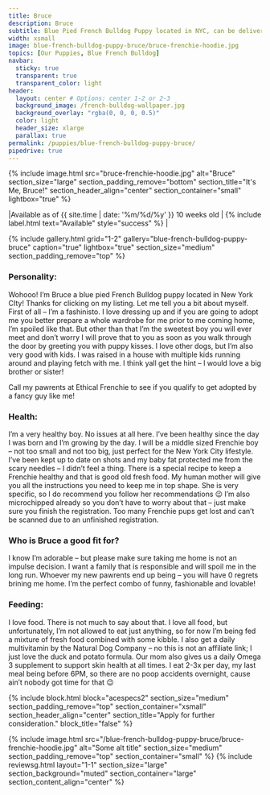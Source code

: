 ```yaml
---
title: Bruce
description: Bruce
subtitle: Blue Pied French Bulldog Puppy located in NYC, can be delivered anywhere in the US
width: xsmall
image: blue-french-bulldog-puppy-bruce/bruce-frenchie-hoodie.jpg
topics: [Our Puppies, Blue French Bulldog]
navbar:
  sticky: true
  transparent: true
  transparent_color: light
header:
  layout: center # Options: center 1-2 or 2-3
  background_image: /french-bulldog-wallpaper.jpg
  background_overlay: "rgba(0, 0, 0, 0.5)"
  color: light
  header_size: xlarge 
  parallax: true
permalink: /puppies/blue-french-bulldog-puppy-bruce/
pipedrive: true
---
```


  {% include image.html 
	src="bruce-frenchie-hoodie.jpg"
  alt="Bruce"
  section_size="large"
  section_padding_remove="bottom"
  section_title="It's Me, Bruce!"
  section_header_align="center"
  section_container="small"
  lightbox="true"
%}



|Available as of {{ site.time | date: '%m/%d/%y' }} 10 weeks old | {% include label.html text="Available" style="success" %} |

{% include gallery.html 
	grid="1-2"
	gallery="blue-french-bulldog-puppy-bruce"
	caption="true"
	lightbox="true"
  section_size="medium"
  section_padding_remove="top"
%}

### Personality: 
Wohooo! I’m Bruce a blue pied French Bulldog puppy located in New York CIty! Thanks for clicking on my listing. 
Let me tell you a bit about myself. First of all – I’m a fashinisto. I love dressing up and if you are going to adopt me you better prepare a whole wardrobe for me prior to me coming home, I’m spoiled like that. 
But other than that I’m the sweetest boy you will ever meet and don’t worry I will prove that to you as soon as you walk through the door by greeting you with puppy kisses. I love other dogs, but I’m also very good with kids. I was raised in a house with multiple kids running around and playing fetch with me. I think yall get the hint – I would love a big brother or sister!

Call my pawrents at Ethical Frenchie to see if you qualify to get adopted by a fancy guy like me!  



### Health:
I’m a very healthy boy. No issues at all here. I’ve been healthy since the day I was born and I’m growing by the day. I will be a middle sized Frenchie boy – not too small and not too big, just perfect for the New York City lifestyle. I’ve been kept up to date on shots and my baby fat protected me from the scary needles – I didn’t feel a thing. 
There is a special recipe to keep a Frenchie healthy and that is good old fresh food. My human mother will give you all the instructions you need to keep me in top shape. She is very specific, so I do recommend you follow her recommendations 😉 
I’m also microchipped already so you don’t have to worry about that – just make sure you finish the registration. Too many Frenchie pups get lost and can’t be scanned due to an unfinished registration. 


### Who is Bruce a good fit for?
I know I’m adorable – but please make sure taking me home is not an impulse decision. I want a family that is responsible and will spoil me in the long run. Whoever my new pawrents end up being – you will have 0 regrets brining me home. I’m the perfect combo of funny, fashionable and lovable!
 
### Feeding:
I love food. There is not much to say about that. I love all food, but unfortunately, I’m not allowed to eat just anything, so for now I’m being fed a mixture of fresh food combined with some kibble. 
I also get a daily multivitamin by the Natural Dog Company – no this is not an affiliate link; I just love the duck and potato formula. Our mom also gives us a daily Omega 3 supplement to support skin health at all times. 
I eat 2-3x per day, my last meal being before 6PM, so there are no poop accidents overnight, cause ain’t nobody got time for that 😉 



{% include block.html 
  block="acespecs2"
  section_size="medium"
  section_padding_remove="top"
  section_container="xsmall"
  section_header_align="center"
  section_title="Apply for further consideration."
  block_title="false"
%}

{% include image.html 
	src="/blue-french-bulldog-puppy-bruce/bruce-frenchie-hoodie.jpg"
  alt="Some alt title"
  section_size="medium"
  section_padding_remove="top"
  section_container="small"
%}
{% include reviewsg.html 
   layout="1-1"
  section_size="large"
  section_background="muted"
  section_container="large"
  section_content_align="center"
%}
